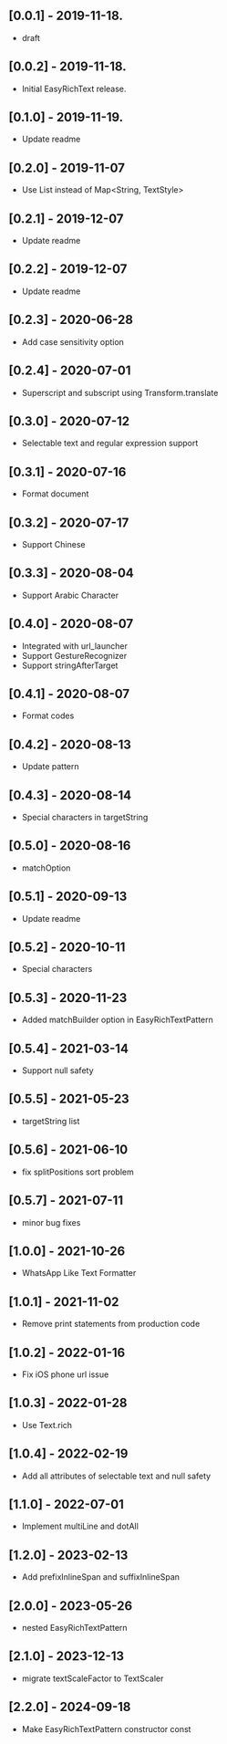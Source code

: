 ## [0.0.1] - 2019-11-18.
- draft

## [0.0.2] - 2019-11-18.

- Initial EasyRichText release.

## [0.1.0] - 2019-11-19.

- Update readme

## [0.2.0] - 2019-11-07

- Use List<EasyRichTextPattern> instead of Map<String, TextStyle>

## [0.2.1] - 2019-12-07

- Update readme

## [0.2.2] - 2019-12-07

- Update readme

## [0.2.3] - 2020-06-28

- Add case sensitivity option

## [0.2.4] - 2020-07-01

- Superscript and subscript using Transform.translate

## [0.3.0] - 2020-07-12

- Selectable text and regular expression support

## [0.3.1] - 2020-07-16

- Format document

## [0.3.2] - 2020-07-17

- Support Chinese

## [0.3.3] - 2020-08-04

- Support Arabic Character

## [0.4.0] - 2020-08-07

- Integrated with url_launcher
- Support GestureRecognizer
- Support stringAfterTarget

## [0.4.1] - 2020-08-07

- Format codes

## [0.4.2] - 2020-08-13

- Update pattern

## [0.4.3] - 2020-08-14

- Special characters in targetString

## [0.5.0] - 2020-08-16

- matchOption

## [0.5.1] - 2020-09-13

- Update readme

## [0.5.2] - 2020-10-11

- Special characters

## [0.5.3] - 2020-11-23

- Added matchBuilder option in EasyRichTextPattern

## [0.5.4] - 2021-03-14

- Support null safety

## [0.5.5] - 2021-05-23

- targetString list

## [0.5.6] - 2021-06-10

- fix splitPositions sort problem

## [0.5.7] - 2021-07-11

- minor bug fixes

## [1.0.0] - 2021-10-26

- WhatsApp Like Text Formatter

## [1.0.1] - 2021-11-02

- Remove print statements from production code

## [1.0.2] - 2022-01-16

- Fix iOS phone url issue

## [1.0.3] - 2022-01-28

- Use Text.rich

## [1.0.4] - 2022-02-19

- Add all attributes of selectable text and null safety

## [1.1.0] - 2022-07-01

- Implement multiLine and dotAll

## [1.2.0] - 2023-02-13

- Add prefixInlineSpan and suffixInlineSpan

## [2.0.0] - 2023-05-26

- nested EasyRichTextPattern

## [2.1.0] - 2023-12-13

- migrate textScaleFactor to TextScaler

## [2.2.0] - 2024-09-18

- Make EasyRichTextPattern constructor const